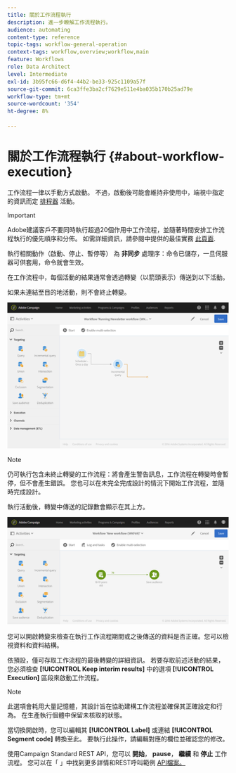 ```yaml
---
title: 關於工作流程執行
description: 進一步瞭解工作流程執行。
audience: automating
content-type: reference
topic-tags: workflow-general-operation
context-tags: workflow,overview;workflow,main
feature: Workflows
role: Data Architect
level: Intermediate
exl-id: 3b95fc66-d6f4-44b2-be33-925c1109a57f
source-git-commit: 6ca3ffe3ba2cf7629e511e4ba035b170b25ad79e
workflow-type: tm+mt
source-wordcount: '354'
ht-degree: 8%

---
```


# 關於工作流程執行 {#about-workflow-execution}

工作流程一律以手動方式啟動。 不過，啟動後可能會維持非使用中，端視中指定的資訊而定 [排程器](../../automating/using/scheduler.md) 活動。

>[!IMPORTANT]
>
> Adobe建議客戶不要同時執行超過20個作用中工作流程，並隨著時間安排工作流程執行的優先順序和分佈。 如需詳細資訊，請參閱中提供的最佳實務 [此頁面](../../automating/using/best-practices-workflows.md).

執行相關動作（啟動、停止、暫停等） 為 **非同步** 處理序：命令已儲存，一旦伺服器可供套用，命令就會生效。

在工作流程中，每個活動的結果通常會透過轉變（以箭頭表示）傳送到以下活動。

如果未連結至目的地活動，則不會終止轉變。

![](assets/wkf_execution_1.png)

>[!NOTE]
>
>仍可執行包含未終止轉變的工作流程：將會產生警告訊息，工作流程在轉變時會暫停，但不會產生錯誤。 您也可以在未完全完成設計的情況下開始工作流程，並隨時完成設計。

執行活動後，轉變中傳送的記錄數會顯示在其上方。

![](assets/wkf_transition_count.png)

您可以開啟轉變來檢查在執行工作流程期間或之後傳送的資料是否正確。您可以檢視資料和資料結構。

依預設，僅可存取工作流程的最後轉變的詳細資訊。 若要存取前述活動的結果，您必須檢查 **[!UICONTROL Keep interim results]** 中的選項 **[!UICONTROL Execution]** 區段來啟動工作流程。

>[!NOTE]
>
>此選項會耗用大量記憶體，其設計旨在協助建構工作流程並確保其正確設定和行為。 在生產執行個體中保留未核取的狀態。

當切換開啟時，您可以編輯其 **[!UICONTROL Label]** 或連結 **[!UICONTROL Segment code]** 轉換至此。 要執行此操作，請編輯對應的欄位並確認您的修改。

使用Campaign Standard REST API，您可以 **開始**， **pause**， **繼續** 和 **停止** 工作流程。 您可以在「 」中找到更多詳情和REST呼叫範例 [API檔案。](../../api/using/controlling-a-workflow.md)
